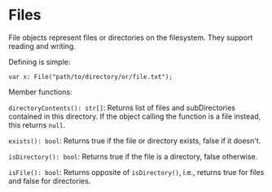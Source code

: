 # Files

File objects represent files or directories on the filesystem. They support reading and writing.

Defining is simple:

```dusk
var x: File("path/to/directory/or/file.txt");
```

Member functions:

`directoryContents(): str[]`: Returns list of files and subDirectories contained in this directory. If the object calling the function is a file instead, this returns `null`.

`exists(): bool`: Returns true if the file or directory exists, false if it doesn't.

`isDirectory(): bool`: Returns true if the file is a directory, false otherwise.

`isFile(): bool`: Returns opposite of `isDirectory()`, i.e., returns true for files and false for directories.

